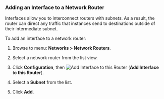 ### Adding an Interface to a Network Router

Interfaces allow you to interconnect routers with subnets. As a result,
the router can direct any traffic that instances send to destinations
outside of their intermediate subnet.

To add an interface to a network router:

1.  Browse to menu: **Networks > Network Routers**.

2.  Select a network router from the list view.

3.  Click **Configuration**, then
    ![Add Interface to this Router](../images/1851.png) (**Add Interface
    to this Router**).

4.  Select a **Subnet** from the list.

5.  Click **Add**.
